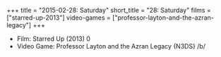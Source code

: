 +++
title = "2015-02-28: Saturday"
short_title = "28: Saturday"
films = ["starred-up-2013"]
video-games = ["professor-layton-and-the-azran-legacy"]
+++


* Film: Starred Up (2013) 0
* Video Game: Professor Layton and the Azran Legacy {N3DS} /b/